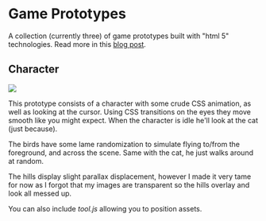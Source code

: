 
# Game Prototypes

 A collection (currently three) of game prototypes built
 with "html 5" technologies. Read more in this [blog post](http://tjholowaychuk.com/post/9524129814/game-prototyping-with-javascript-css3).

## Character

  ![](http://f.cl.ly/items/1L1Z1v1J0N2Y2r2L2h0w/Screenshot.png) 

  This prototype consists of a character with some crude
  CSS animation, as well as looking at the cursor. Using
  CSS transitions on the eyes they move smooth like you
  might expect. When the character is idle he'll look at the cat (just because).
  
  The birds have some lame randomization to simulate flying to/from
  the foreground, and across the scene. Same with the cat, he just
  walks around at random.
  
  The hills display slight parallax displacement, however I made
  it very tame for now as I forgot that my images are transparent
  so the hills overlay and look all messed up.
  
  You can also include _tool.js_ allowing you to position assets.


